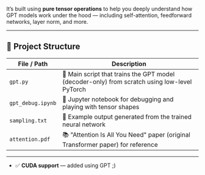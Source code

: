 It’s built using **pure tensor operations** to help you deeply understand how GPT models work under the hood — including self-attention, feedforward networks, layer norm, and more.

---

## 📁 Project Structure

| File / Path           | Description |
|-----------------------|-------------|
| `gpt.py`              | 🧠 Main script that trains the GPT model (decoder-only) from scratch using low-level PyTorch |
| `gpt_debug.ipynb`     | 🧪 Jupyter notebook for debugging and playing with tensor shapes |
| `sampling.txt`        | 📄 Example output generated from the trained neural network |
| `attention.pdf`       | 📚 "Attention Is All You Need" paper (original Transformer paper) for reference |

---
- ✅ **CUDA support** — added using GPT ;)

